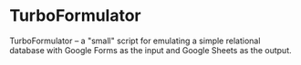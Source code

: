 # TurboFormulator
TurboFormulator – a "small" script for emulating a simple relational database with Google Forms as the input and Google Sheets as the output.
